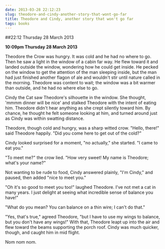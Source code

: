 ```yaml
---
date: 2013-03-28 22:12:23
slug: theodore-and-cindy-another-story-that-wont-go-far
title: Theodore and Cindy, another story that won't go far
tags: books
---
```


##22:12 Thursday 28 March 2013

**10:09pm Thursday 28 March 2013**

Theodore the Crow was hungry. It was cold and he had no where to go.
Then he saw a light in the window of a cabin far way. He flew toward
it and landed outside the window, wondering how he could get inside.
He pecked on the window to get the attention of the man sleeping
inside, but the man had just finished another flagon of ale and
wouldn't stir until nature called in the morning. Theodore was
content to wait; the window was a bit warmer than outside, and he had
no where else to go.

Cindy the Cat saw Theodore's silhouette in the window. She thought,
'mmmm dinner will be nice' and stalked Theodore with the intent of
eating him. Theodore didn't hear anything as she crept silently
toward him. By chance, he thought he felt someone looking at him, and
turned around just as Cindy was within swatting distance.

Theodore, though cold and hungry, was a sharp witted crow. "Hello,
there!" said Theodore happily. "Did you come here to get out of the
cold?"

Cindy looked surprised for a moment, "no actually," she started. "I
came to eat you."

"To meet me?" the crow lied. "How very sweet! My name is Theodore; what's
your name?"

Not wanting to be rude to food, Cindy answered plainly, "I'm Cindy," and
paused, then added "nice to meet you."

"Oh it's so good to meet you too!" laughed Theodore. I've not met a
cat in many years. I just delight at seeing what incredible sense of
balance you have!"

"What do you mean? You can balance on a thin wire; I can't do that."

"Yes, that's true," agreed Theodore, "but I have to use my wings to
balance, but you don't have any wings!" With that, Theodore leapt up
into the air and flew toward the beams supporting the porch roof.
Cindy was much quicker, though, and caught him in mid flight.

Nom nom nom.
